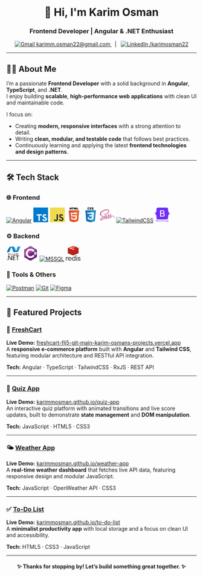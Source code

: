 
<h1 align="center">👋 Hi, I'm Karim Osman</h1>
<h3 align="center">Frontend Developer | Angular & .NET Enthusiast</h3>

<p align="center">
  <a href="mailto:karimm.osman22@gmail.com" target="_blank">
    <img src="https://cdn.jsdelivr.net/gh/devicons/devicon/icons/google/google-original.svg" alt="Gmail" width="25" height="25"/>
    <span>karimm.osman22@gmail.com</span>
  </a>
  &nbsp;&nbsp;|&nbsp;&nbsp;
  <a href="https://linkedin.com/in/karimosman22" target="_blank">
    <img src="https://cdn.jsdelivr.net/gh/devicons/devicon/icons/linkedin/linkedin-original.svg" alt="LinkedIn" width="25" height="25"/>
    <span>/karimosman22</span>
  </a>
</p>

---

## 👨‍💻 About Me

I’m a passionate **Frontend Developer** with a solid background in **Angular**, **TypeScript**, and **.NET**.  
I enjoy building **scalable**, **high-performance web applications** with clean UI and maintainable code.  

I focus on:
- Creating **modern, responsive interfaces** with a strong attention to detail.  
- Writing **clean, modular, and testable code** that follows best practices.  
- Continuously learning and applying the latest **frontend technologies and design patterns**.  

---

## 🛠️ Tech Stack

### 🌐 Frontend
<p>
  <a href="https://angular.io" target="_blank"><img src="https://angular.io/assets/images/logos/angular/angular.svg" alt="Angular" width="40" height="40"/></a>
  <a href="https://www.typescriptlang.org/" target="_blank"><img src="https://raw.githubusercontent.com/devicons/devicon/master/icons/typescript/typescript-original.svg" alt="TypeScript" width="40" height="40"/></a>
  <a href="https://developer.mozilla.org/en-US/docs/Web/JavaScript" target="_blank"><img src="https://raw.githubusercontent.com/devicons/devicon/master/icons/javascript/javascript-original.svg" alt="JavaScript" width="40" height="40"/></a>
  <a href="https://www.w3.org/html/" target="_blank"><img src="https://raw.githubusercontent.com/devicons/devicon/master/icons/html5/html5-original-wordmark.svg" alt="HTML5" width="40" height="40"/></a>
  <a href="https://www.w3schools.com/css/" target="_blank"><img src="https://raw.githubusercontent.com/devicons/devicon/master/icons/css3/css3-original-wordmark.svg" alt="CSS3" width="40" height="40"/></a>
  <a href="https://sass-lang.com" target="_blank"><img src="https://raw.githubusercontent.com/devicons/devicon/master/icons/sass/sass-original.svg" alt="Sass" width="40" height="40"/></a>
  <a href="https://tailwindcss.com/" target="_blank"><img src="https://www.vectorlogo.zone/logos/tailwindcss/tailwindcss-icon.svg" alt="TailwindCSS" width="40" height="40"/></a>
  <a href="https://getbootstrap.com" target="_blank"><img src="https://raw.githubusercontent.com/devicons/devicon/master/icons/bootstrap/bootstrap-plain-wordmark.svg" alt="Bootstrap" width="40" height="40"/></a>
</p>

### ⚙️ Backend
<p>
  <a href="https://dotnet.microsoft.com/" target="_blank"><img src="https://raw.githubusercontent.com/devicons/devicon/master/icons/dot-net/dot-net-original-wordmark.svg" alt=".NET" width="40" height="40"/></a>
  <a href="https://www.w3schools.com/cs/" target="_blank"><img src="https://raw.githubusercontent.com/devicons/devicon/master/icons/csharp/csharp-original.svg" alt="C#" width="40" height="40"/></a>
  <a href="https://www.microsoft.com/en-us/sql-server" target="_blank"><img src="https://www.svgrepo.com/show/303229/microsoft-sql-server-logo.svg" alt="MSSQL" width="40" height="40"/></a>
  <a href="https://redis.io" target="_blank"><img src="https://raw.githubusercontent.com/devicons/devicon/master/icons/redis/redis-original-wordmark.svg" alt="Redis" width="40" height="40"/></a>
</p>

### 🧰 Tools & Others
<p>
  <a href="https://postman.com" target="_blank"><img src="https://www.vectorlogo.zone/logos/getpostman/getpostman-icon.svg" alt="Postman" width="40" height="40"/></a>
  <a href="https://git-scm.com/" target="_blank"><img src="https://www.vectorlogo.zone/logos/git-scm/git-scm-icon.svg" alt="Git" width="40" height="40"/></a>
  <a href="https://www.figma.com/" target="_blank"><img src="https://www.vectorlogo.zone/logos/figma/figma-icon.svg" alt="Figma" width="40" height="40"/></a>
</p>

---

## 🚀 Featured Projects

### 🛒 [FreshCart](https://github.com/KarimmOsman/freshcart)
**Live Demo:** [freshcart-flj5-git-main-karim-osmans-projects.vercel.app](https://freshcart-flj5-git-main-karim-osmans-projects.vercel.app/)  
A **responsive e-commerce platform** built with **Angular** and **Tailwind CSS**, featuring modular architecture and RESTful API integration.

**Tech:** Angular · TypeScript · TailwindCSS · RxJS · REST API  

---

### 🧠 [Quiz App](https://github.com/KarimmOsman/quiz-app)
**Live Demo:** [karimmosman.github.io/quiz-app](https://karimmosman.github.io/quiz-app/)  
An interactive quiz platform with animated transitions and live score updates, built to demonstrate **state management** and **DOM manipulation**.

**Tech:** JavaScript · HTML5 · CSS3  

---

### 🌤️ [Weather App](https://github.com/KarimmOsman/weather-app)
**Live Demo:** [karimmosman.github.io/weather-app](https://karimmosman.github.io/weather-app/)  
A **real-time weather dashboard** that fetches live API data, featuring responsive design and modular JavaScript.

**Tech:** JavaScript · OpenWeather API · CSS3  

---

### ✅ [To-Do List](https://github.com/KarimmOsman/to-do-list)
**Live Demo:** [karimmosman.github.io/to-do-list](https://karimmosman.github.io/to-do-list/)  
A **minimalist productivity app** with local storage and a focus on clean UI and accessibility.

**Tech:** HTML5 · CSS3 · JavaScript  

---

<h4 align="center">✨ Thanks for stopping by! Let’s build something great together. ✨</h4>

